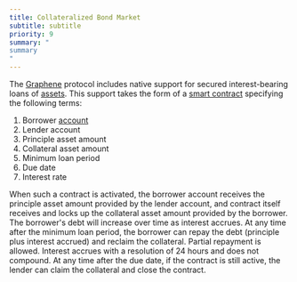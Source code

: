 ```yaml
---
title: Collateralized Bond Market
subtitle: subtitle
priority: 9
summary: "
summary
"
---
```


The [Graphene](graphene) protocol includes native support for secured interest-bearing loans of [assets](assets).
This support takes the form of a [smart contract](smart-contract) specifying the following terms:

1. Borrower [account](accounts)
2. Lender account
3. Principle asset amount
4. Collateral asset amount
5. Minimum loan period
6. Due date
5. Interest rate

When such a contract is activated, the borrower account receives the principle asset amount provided by the
lender account, and contract itself receives and locks up the collateral asset amount provided by the borrower.
The borrower's debt will increase over time as interest accrues. At any time after the minimum loan period,
the borrower can repay the debt (principle plus interest accrued) and reclaim the collateral. Partial repayment is allowed.
Interest accrues with a resolution of 24 hours and does not compound. At any time after the due date, if the contract is
still active, the lender can claim the collateral and close the contract.
